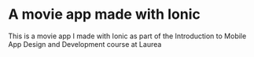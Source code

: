 # A movie app made with Ionic

This is a movie app I made with Ionic as part of the Introduction to Mobile App Design and Development course at Laurea
